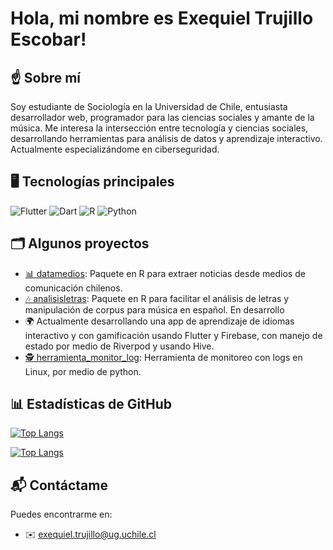# Hola, mi nombre es Exequiel Trujillo Escobar!

## ☝️ Sobre mí
Soy estudiante de Sociología en la Universidad de Chile, entusiasta desarrollador web, programador para las ciencias sociales y amante de la música. Me interesa la intersección entre tecnología y ciencias sociales, desarrollando herramientas para análisis de datos y aprendizaje interactivo. Actualmente especializándome en ciberseguridad.

## 🖥️ Tecnologías principales

![Flutter](https://img.shields.io/badge/Flutter-%2302569B.svg?style=flat&logo=Flutter&logoColor=white)
![Dart](https://img.shields.io/badge/Dart-%230175C2.svg?style=flat&logo=Dart&logoColor=white)
![R](https://img.shields.io/badge/R-%23276DC3.svg?style=flat&logo=R&logoColor=white)
![Python](https://img.shields.io/badge/Python-%233776AB.svg?style=flat&logo=Python&logoColor=white)

## 🗂️ Algunos proyectos

- [📊 datamedios](https://github.com/exetrujillo/datamedios): Paquete en R para extraer noticias desde medios de comunicación chilenos.
- [🎶 analisisletras](https://github.com/exetrujillo/analisisletras): Paquete en R para facilitar el análisis de letras y manipulación de corpus para música en español. En desarrollo
- 🌍 Actualmente desarrollando una app de aprendizaje de idiomas interactivo y con gamificación usando Flutter y Firebase, con manejo de estado por medio de Riverpod y usando Hive.
- [🕵️ herramienta_monitor_log](https://github.com/exetrujillo/herramienta_monitor_log): Herramienta de monitoreo con logs en Linux, por medio de python. 

## 📊 Estadísticas de GitHub
<!-- Tarjeta para el modo oscuro -->
[![Top Langs](https://github-readme-stats.vercel.app/api/top-langs/?username=exetrujillo&theme=dark)](https://github.com/anuraghazra/github-readme-stats#gh-dark-mode-only)

<!-- Tarjeta para el modo claro -->
[![Top Langs](https://github-readme-stats.vercel.app/api/top-langs/?username=exetrujillo&theme=default)](https://github.com/anuraghazra/github-readme-stats#gh-light-mode-only)

## 📬 Contáctame
Puedes encontrarme en:
- ✉️ exequiel.trujillo@ug.uchile.cl

<!---
exetrujillo/exetrujillo is a ✨ special ✨ repository because its `README.md` (this file) appears on your GitHub profile.
You can click the Preview link to take a look at your changes.
--->
